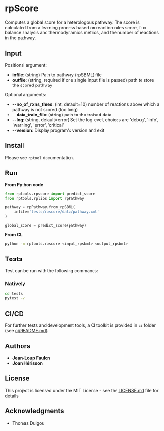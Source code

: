 # rpScore

Computes a global score for a heterologous pathway. The score is calculated from a learning process based on reaction rules score, flux balance analysis and thermodynamics metrics, and the number of reactions in the pathway.


## Input

Positional argument:
* **infile**: (string) Path to pathway (rpSBML) file
* **outfile**: (string, required if one single input file is passed) path to store the scored pathway

Optional arguments:
* **--no_of_rxns_thres**: (int, default=10) number of reactions above which a pathway is not scored (too long)
* **--data_train_file**: (string) path to the trained data
* **--log**: (string, default=error) Set the log level, choices are 'debug', 'info', 'warning', 'error', 'critical'
* **--version**: Display program's version and exit


## Install
Please see `rptool` documentation.

## Run

<!-- ### rpScore process -->
**From Python code**
```python
from rptools.rpscore import predict_score
from rptools.rplibs import rpPathway

pathway = rpPathway.from_rpSBML(
    infile='tests/rpscore/data/pathway.xml'
)

global_score = predict_score(pathway)
```
**From CLI**
```sh
python -m rptools.rpscore <input_rpsbml> <output_rpsbml>
```

## Tests
Test can be run with the following commands:

### Natively
```bash
cd tests
pytest -v
```

## CI/CD
For further tests and development tools, a CI toolkit is provided in `ci` folder (see [ci/README.md](ci/README.md)).

## Authors

* **Jean-Loup Faulon**
* **Joan Hérisson**

## License

This project is licensed under the MIT License - see the [LICENSE.md](LICENSE.md) file for details

## Acknowledgments

* Thomas Duigou

<!-- ### How to cite rpScore? -->